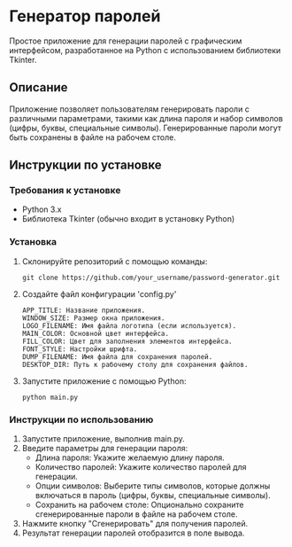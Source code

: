 # Генератор паролей

Простое приложение для генерации паролей с графическим интерфейсом, 
разработанное на Python с использованием библиотеки Tkinter.

## Описание

Приложение позволяет пользователям генерировать пароли с различными 
параметрами, такими как длина пароля и набор символов (цифры, буквы, специальные символы). 
Генерированные пароли могут быть сохранены в файле на рабочем столе.


## Инструкции по установке

### Требования к установке
- Python 3.x
- Библиотека Tkinter (обычно входит в установку Python)

### Установка

1. Склонируйте репозиторий с помощью команды:

   ```
   git clone https://github.com/your_username/password-generator.git
   ```

2. Создайте файл конфигурации 'config.py'
   
   ```
   APP_TITLE: Название приложения.
   WINDOW_SIZE: Размер окна приложения.
   LOGO_FILENAME: Имя файла логотипа (если используется).
   MAIN_COLOR: Основной цвет интерфейса.
   FILL_COLOR: Цвет для заполнения элементов интерфейса.
   FONT_STYLE: Настройки шрифта.
   DUMP_FILENAME: Имя файла для сохранения паролей.
   DESKTOP_DIR: Путь к рабочему столу для сохранения файлов.
   ```

3. Запустите приложение с помощью Python:   

   ```
   python main.py
   ```

### Инструкции по использованию

1. Запустите приложение, выполнив main.py.
2. Введите параметры для генерации пароля:
   - Длина пароля: Укажите желаемую длину пароля.
   - Количество паролей: Укажите количество паролей для генерации.
   - Опции символов: Выберите типы символов, которые должны включаться в пароль (цифры, буквы, специальные символы).
   - Сохранить на рабочем столе: Опционально сохраните сгенерированные пароли в файле на рабочем столе.
3. Нажмите кнопку "Сгенерировать" для получения паролей.
4. Результат генерации паролей отобразится в поле вывода.